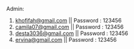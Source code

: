 Admin:
1. khofifah@gmail.com || Password : 123456
2. camila07@gmail.com || Password : 123456
3. desta3036@gmail.com || Password : 123456
4. ervina@gmail.com || Password : 123456